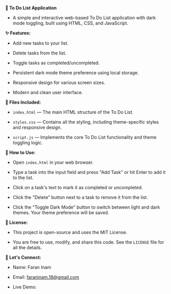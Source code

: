 __📝 To Do List Application__
- A simple and interactive web-based To Do List application with dark mode toggling, built using HTML, CSS, and JavaScript.

__✨ Features:__

- Add new tasks to your list.

- Delete tasks from the list.

- Toggle tasks as completed/uncompleted.

- Persistent dark mode theme preference using local storage.

- Responsive design for various screen sizes.

- Modern and clean user interface.

__📁 Files Included:__

- `index.html` — The main HTML structure of the To Do List.

- `styles.css` — Contains all the styling, including theme-specific styles and responsive design.

- `script.js` — Implements the core To Do List functionality and theme toggling logic.

__🚀 How to Use:__

- Open `index.html` in your web browser.

- Type a task into the input field and press "Add Task" or hit Enter to add it to the list.

- Click on a task's text to mark it as completed or uncompleted.

- Click the "Delete" button next to a task to remove it from the list.

- Click the "Toggle Dark Mode" button to switch between light and dark themes. Your theme preference will be saved.

__📄 License:__

- This project is open-source and uses the MIT License.

- You are free to use, modify, and share this code. See the `LICENSE` file for all the details.

__📧 Let's Connect:__

- Name: Faran Inam

- Email: faraninam.18@gmail.com

- Live Demo: 
